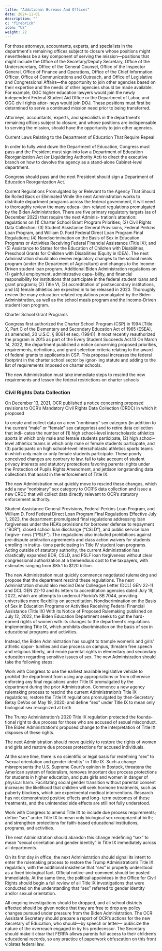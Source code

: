 ```yaml
---
title: "Additional Bureaus And Offices"
date: 2024-11-01
description: ""
c: "firebrick"
icon: "US"
weight: 22
---
```



For those attorneys, accountants, experts, and specialists in the department's remaining offices subject to closure whose positions might nevertheless be a key component of serving the mission—positions that might include the Office of the Secretary/Deputy Secretary, Office of the Undersecretary, Office of the General Counsel, Office of the Inspector General, Office of Finance and Operations, Office of the Chief Information Officer, Office of Communications and Outreach, and Office of Legislative and Congressional Affairs—the opportunity to join other agencies based on their expertise and the needs of other agencies should be made available. For example, OGC higher education lawyers would join the newly independent Federal Student Aid Office or the Department of Labor, and OGC civil rights attor- neys would join DOJ. These positions must first be determined to serve a continued mission need prior to being transferred.

Attorneys, accountants, experts, and specialists in the department’s
remaining offices subject to closure, and whose positions are
indispensable to serving the mission, should have the opportunity to
join other agencies.

Current Laws Relating to the Department of
Education That Require Repeal

In order to fully wind down the Department of Education, Congress must pass
and the President must sign into law a Department of Education Reorganization
Act (or Liquidating Authority Act) to direct the executive branch on how to devolve
the agency as a stand-alone Cabinet-level department.

Congress should pass and the next President should sign a
Department of Education Reorganization Act.

Current Regulations Promulgated by or Relevant to the
Agency That Should Be Rolled Back or Eliminated
While the next Administration works to distribute department programs
across the federal government, it will need to thoroughly review the many educa-
tion-related regulations promulgated by the Biden Administration. There are five
primary regulatory targets (as of December 2022) that require the next Adminis-
tration’s attention: regulations on (1) Charter School Grant Program Priorities; (2)
Civil Rights Data Collection; (3) Student Assistance General Provisions, Federal
Perkins Loan Program, and William D. Ford Federal Direct Loan Program Final
Regulations; (4) Nondiscrimination on the Basis of Sex in Education Programs or
Activities Receiving Federal Financial Assistance (Title IX); and (5) Assistance
to States for the Education of Children with Disabilities, Preschool Grants for
Children with Disabilities (Equity in IDEA). The next Administration should also
review regulatory changes to the school meals program (under the Department of
Agriculture) and changes to the Income-Driven student loan program. Additional
Biden Administration regulations on (1) gainful employment, administrative capa-
bility, and financial responsibility for institutions that participate in the federal
student loans and grant programs; (2) Title VI, (3) accreditation of postsecondary
institutions, and (4) female athletics are expected in to be released in 2023.
Thoroughly review the many education-related regulations
promulgated by the Biden Administration, as well as the school meals
program and the Income-Driven student loan program.

Charter School Grant Programs

Congress first authorized the Charter School Program (CSP) in 1994 [Title X,
Part C of the Elementary and Secondary Education Act of 1965 (ESEA), as amended,
20 U.S.C. § 8061 et seq. (1994)]. It most recently reauthorized the program in 2015
as part of the Every Student Succeeds Act.13 On March 14, 2022, the department
published a notice concerning proposed priorities, requirements, definitions, and
grant selection criteria relating to the award of federal grants to applicants in CSP.
This proposal increases the federal footprint in the charter school sector by ignor-
ing statute and adding to the list of requirements imposed on charter schools.

The new Administration must take immediate steps to rescind
the new requirements and lessen the federal restrictions on
charter schools


### Civil Rights Data Collection

On December 13, 2021, OCR published a notice concerning proposed revisions
to OCR’s Mandatory Civil Rights Data Collection (CRDC) in which it proposed


to create and collect data on a new “nonbinary” sex category (in addition to the
current “male” or “female” sex categories) and to retire data collection that indi-
cates the number of (1) high school–level interscholastic athletics sports in which
only male and female students participate, (2) high school–level athletics teams
in which only male or female students participate, and (3) participants on high
school–level interscholastic athletics sports teams in which only male or only
female students participate. These poorly conceived changes are contrary to law,
fail to take account of student privacy interests and statutory protections favoring
parental rights under the Protection of Pupils Rights Amendment, and jettison
longstanding data collections that assist in the enforcement of Title IX.

The new Administration must quickly move to rescind these changes,
which add a new “nonbinary” sex category to OCR’S data collection
and issue a new CRDC that will collect data directly relevant to OCR’s
statutory enforcement authority.

Student Assistance General Provisions, Federal Perkins Loan Program,
and William D. Ford Federal Direct Loan Program Final Regulations
Effective July 1, 2023, the department promulgated final regulations addressing
loan forgiveness under the HEA’s provisions for borrower defense to repayment
(“BDR”), closed school loan discharge (“CSLD”), and public service loan forgive-
ness (“PSLF”). The regulations also included prohibitions against pre-dispute
arbitration agreements and class action waivers for students enrolling in institu-
tions participating in Title IV student loan programs. Acting outside of statutory
authority, the current Administration has drastically expanded BDR, CSLD, and
PSLF loan forgiveness without clear congressional authorization at a tremendous
cost to the taxpayers, with estimates ranging from $85.1 to $120 billion.

The new Administration must quickly commence negotiated
rulemaking and propose that the department rescind these regulations.
The next Administration should also rescind Dear Colleague Letter
(DCL) GEN 22-11 and DCL GEN 22-10 and its letters to accreditation
agencies dated July 19, 2022, which are attempts to undercut Florida’s
SB 7044, providing universities more flexibility on accreditation.
Nondiscrimination on the Basis of Sex in Education Programs or
Activities Receiving Federal Financial Assistance (Title IX)
With its Notice of Proposed Rulemaking published on July 12, 2022, the Biden
Education Department seeks to gut the hard-earned rights of women with its
changes to the department’s regulations implementing Title IX, which prohibits discrimination on the basis of sex in educational programs and activities. 

Instead, the Biden Administration has sought to trample women’s and girls’ athletic oppor-
tunities and due process on campus, threaten free speech and religious liberty, and
erode parental rights in elementary and secondary education regarding sensitive
issues of sex. The new Administration should take the following steps:

Work with Congress to use the earliest available legislative vehicle
to prohibit the department from using any appropriations or from
otherwise enforcing any final regulations under Title IX promulgated
by the department during the prior Administration.
Commence a new agency rulemaking process to rescind the
current Administration’s Title IX regulations; restore the Title IX
regulations promulgated by then-Secretary Betsy DeVos on May 19,
2020; and define “sex” under Title IX to mean only biological sex
recognized at birth.

The Trump Administration’s 2020 Title IX regulation protected the founda-
tional right to due process for those who are accused of sexual misconduct. The
Biden Administration’s proposed change to the interpretation of Title IX disposes
of these rights.

The next Administration should move quickly to restore the rights
of women and girls and restore due process protections for accused
individuals.

At the same time, there is no scientific or legal basis for redefining “sex” to
“sexual orientation and gender identity” in Title IX. Such a change misrepresents
the U.S. Supreme Court’s opinion in Bostock, threatens the American system of
federalism, removes important due process protections for students in higher
education, and puts girls and women in danger of physical harm. Facilitating social
gender transition without parental consent increases the likelihood that children
will seek hormone treatments, such as puberty blockers, which are experimental
medical interventions. Research has not demonstrated positive effects and long-
term outcomes of these treatments, and the unintended side effects are still not
fully understood.


Work with Congress to amend Title IX to include due process
requirements; define “sex” under Title IX to mean only biological
sex recognized at birth; and strengthen protections for faith-based
educational institutions, programs, and activities.

The next Administration should abandon this change redefining
“sex” to mean “sexual orientation and gender identity” in Title IX
immediately across all departments.

On its first day in office, the next Administration should signal
its intent to enter the rulemaking process to restore the Trump
Administration’s Title IX regulation, with the additional insistence
that “sex” is properly understood as a fixed biological fact. Official
notice-and-comment should be posted immediately.
At the same time, the political appointees in the Office for Civil
Rights should begin a full review of all Title IX investigations that
were conducted on the understanding that “sex” referred to gender
identity and/or sexual orientation.

All ongoing investigations should be dropped, and all school districts
affected should be given notice that they are free to drop any policy
changes pursued under pressure from the Biden Administration.
The OCR Assistant Secretary should prepare a report of OCR’s actions
for the new Secretary of Education, who should—by speech or letter—
publicize the nature of the overreach engaged in by his predecessor.
The Secretary should make it clear that FERPA allows parents full
access to their children’s educational records, so any practice of
paperwork obfuscation on this front violates federal law.

